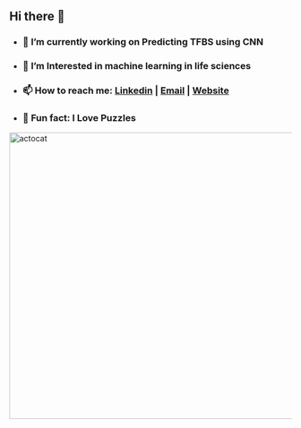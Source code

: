 ## Hi there 👋

+ ###  🔭 I’m currently working on Predicting TFBS using CNN
+ ###  🌱 I’m Interested in machine learning in life sciences
+ ###  📫 How to reach me: [Linkedin](https://www.linkedin.com/in/neda-esfehani/) | <a href="mailto:neda.esfehani@gmail.com">Email</a> | [Website]()
+ ### 🧩 Fun fact: I Love Puzzles


<img width="512" alt="actocat" src="https://github.com/1Neda1/1Neda1/assets/107118340/abbe1344-611d-4980-b79a-6608a7eb7f22">
